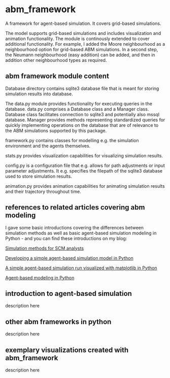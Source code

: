 # abm_framework
A framework for agent-based simulation. It covers grid-based simulations. 

The model supports grid-based simulations and includes visualization and animation functionality. The module is continously extended to cover additional functionality. For example, I added the Moore neighbourhood as a neighbourhood option for grid-based ABM simulations. In a second step, the Neumann neighbourhood (easy addition) can be added, and then in addition other neighbourhood types as required.

<h2>abm framework module content</h2>

Database directory contains sqlite3 database file that is meant for storing simulation results into database.

The data.py module provides functionality for executing queries in the database. data.py comprises a Database class and a Manager class. Database class facilitates connection to sqlite3 and potentially also mssql database. Manager provides methods representing standardized queries for quickly implementing operations on the database that are of relevance to the ABM simulations supported by this package.

framework.py contains classes for modelling e.g. the simulation environment and the agents themselves.

stats.py provides visualization capabilities for visualizing simulation results.

config.py is a configuration file that e.g. allows for path adjustments or input parameter adjustments. It e.g. specifies the filepath of the sqlite3 database used to store simulation results.

animation.py provides animation capabilities for animating simulation results and their trajectory throughout time.

<h2>references to related articles covering abm modeling</h2>

I gave some basic introductions covering the differences between simulation methods as well as basic agent-based simulation modeling in Python -  and you can find these introductions on my blog:


<a href="https://www.supplychaindataanalytics.com/simulation-methods-for-scm-analysts/">Simulation methods for SCM analysts</a>


<a href="https://www.supplychaindataanalytics.com/developing-a-simple-agent-based-simulation-model-in-python/">Developing a simple agent-based simulation model in Python</a>


<a href="https://www.supplychaindataanalytics.com/a-simple-agent-based-simulation-run-visualized-using-matplotlib-in-python/">A simple agent-based simulation run visualized with matplotlib in Python</a>


<a href="https://www.supplychaindataanalytics.com/agent-based-modeling-in-python/">Agent-based modeling in Python</a>

<h2>introduction to agent-based simulation</h2>

description here

<h2>other abm frameworks in python</h2>

description here

<h2>exemplary visualizations created with abm_framework</h2>

description here

